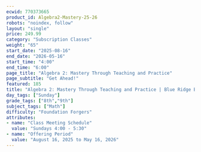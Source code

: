 ```yaml
---
ecwid: 770373665
product_id: Algebra2-Mastery-25-26
robots: "noindex, follow"
layout: "single"
price: 249.99
category: "Subscription Classes"
weight: "65"
start_date: "2025-08-16"
end_date: "2026-05-16"
start_time: "4:00"
end_time: "6:00"
page_title: "Algebra 2: Mastery Through Teaching and Practice"
page_subtitle: "Get Ahead!"
featured: 185
title: "Algebra 2: Mastery Through Teaching and Practice | Blue Ridge Boost"
day_tags: ["Sunday"]
grade_tags: ["8th","9th"]
subject_tags: ["Math"]
difficulty: "Foundation Forgers"
attributes:
- name: "Class Meeting Schedule"
  value: "Sundays 4:00 - 5:30"
- name: "Offering Period"
  value: "August 16, 2025 to May 16, 2026"
---
```

